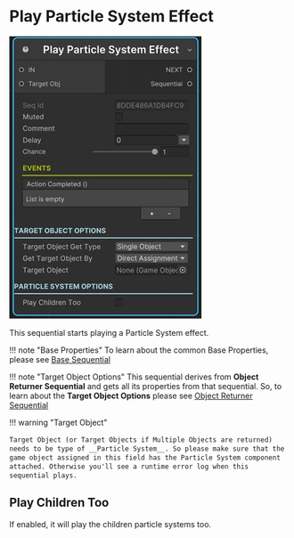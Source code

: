 # Play Particle System Effect

![Play Particle System Effect](../../img/sequential_playparticlesystem.jpg)

This sequential starts playing a Particle System effect.


!!! note "Base Properties"
    To learn about the common Base Properties, please see [Base Sequential](../sequential_base.md)

!!! note "Target Object Options"
    This sequential derives from __Object Returner Sequential__ and gets all its properties from that sequential. So, to learn about the __Target Object Options__ please see [Object Returner Sequential](../sequentialobjectreturner/index.md)



!!! warning "Target Object"
 
    Target Object (or Target Objects if Multiple Objects are returned) needs to be type of __Particle System__. So please make sure that the game object assigned in this field has the Particle System component attached. Otherwise you'll see a runtime error log when this sequential plays. 

## Play Children Too

If enabled, it will play the children particle systems too.